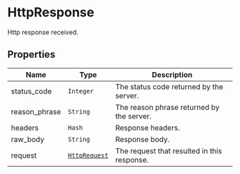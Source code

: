 
# HttpResponse

Http response received.

## Properties

| Name | Type | Description |
|  --- | --- | --- |
| status_code | `Integer` | The status code returned by the server. |
| reason_phrase | `String` | The reason phrase returned by the server. |
| headers | `Hash` | Response headers. |
| raw_body | `String` | Response body. |
| request | [`HttpRequest`](../doc/http-request.md) | The request that resulted in this response. |

